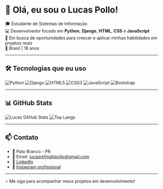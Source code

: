 # 👋 Olá, eu sou o Lucas Pollo!

🎓 Estudante de Sistemas de Informação  
💻 Desenvolvedor focado em **Python**, **Django**, **HTML**, **CSS** e **JavaScript**  
🚀 Em busca de oportunidades para crescer e aplicar minhas habilidades em projetos reais  
📍 Brasil | 18 anos

---

## 🛠️ Tecnologias que eu uso

![Python](https://img.shields.io/badge/-Python-05122A?style=flat&logo=python)
![Django](https://img.shields.io/badge/-Django-092E20?style=flat&logo=django)
![HTML5](https://img.shields.io/badge/-HTML5-E34F26?style=flat&logo=html5&logoColor=white)
![CSS3](https://img.shields.io/badge/-CSS3-1572B6?style=flat&logo=css3)
![JavaScript](https://img.shields.io/badge/-JavaScript-F7DF1E?style=flat&logo=javascript&logoColor=black)
![Bootstrap](https://img.shields.io/badge/-Bootstrap-7952B3?style=flat&logo=bootstrap&logoColor=white)

---

## 📊 GitHub Stats

![Lucas GitHub Stats](https://github-readme-stats.vercel.app/api?username=lucasPollo&show_icons=true&theme=radical&count_private=true)
![Top Langs](https://github-readme-stats.vercel.app/api/top-langs/?username=lucasPollo&layout=compact&theme=radical)

---

## 📫 Contato

- 📍 Pato Branco - PR  
- 📧 Email: lucasrefinskipollo@gmail.com 
- 🔗 [LinkedIn](https://www.linkedin.com/in/lucas-refinski-pollo-de-marchi-8828b1270)  
- 📸 [Instagram profissional](https://instagram.com/refinski.lucas)

---

⭐ Me siga para acompanhar meus projetos em desenvolvimento!

